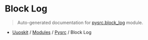 # Block Log

> Auto-generated documentation for [pysrc.block_log](https://github.com/uuosio/UUOSKit/blob/master/pysrc/block_log.py) module.

- [Uuoskit](../README.md#uuoskit-index) / [Modules](../MODULES.md#uuoskit-modules) / [Pysrc](index.md#pysrc) / Block Log
